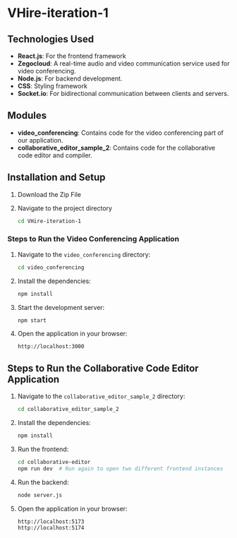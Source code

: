 # VHire-iteration-1

## Technologies Used

- **React.js**: For the frontend framework
- **Zegocloud**: A real-time audio and video communication service used for video conferencing.
- **Node.js**: For backend development.
- **CSS**: Styling framework
- **Socket.io**: For bidirectional communication between clients and servers.

## Modules

- **video_conferencing**: Contains code for the video conferencing part of our application.
- **collaborative_editor_sample_2**: Contains code for the collaborative code editor and compiler.

## Installation and Setup

1. Download the Zip File

2. Navigate to the project directory
   ```bash
   cd VHire-iteration-1
   ```

### Steps to Run the Video Conferencing Application

1. Navigate to the `video_conferencing` directory:
   ```bash
   cd video_conferencing
   ```
2. Install the dependencies:
   ```bash
   npm install
   ```
3. Start the development server:
   ```bash
   npm start
   ```
4. Open the application in your browser:
   ```
   http://localhost:3000
   ```

## Steps to Run the Collaborative Code Editor Application

1. Navigate to the `collaborative_editor_sample_2` directory:
   ```bash
   cd collaborative_editor_sample_2
   ```
2. Install the dependencies:
   ```bash
   npm install
   ```
3. Run the frontend:
   ```bash
   cd collaborative-editor
   npm run dev  # Run again to open two different frontend instances
   ```
4. Run the backend:
   ```bash
   node server.js
   ```
5. Open the application in your browser:
   ```
   http://localhost:5173
   http://localhost:5174
   ```

